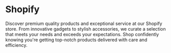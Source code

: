 # Shopify
Discover premium quality products and exceptional service at our Shopify store. From innovative gadgets to stylish accessories, we curate a selection that meets your needs and exceeds your expectations. Shop confidently knowing you're getting top-notch products delivered with care and efficiency.
